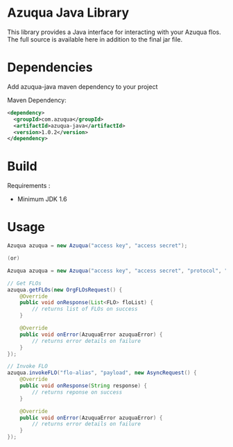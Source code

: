 Azuqua Java Library
===================

This library provides a Java interface for interacting with your Azuqua flos. The full source is available here in addition to the final jar file.

Dependencies
============

Add azuqua-java maven dependency to your project

Maven Dependency:

```xml 
<dependency>
  <groupId>com.azuqua</groupId>
  <artifactId>azuqua-java</artifactId>
  <version>1.0.2</version>
</dependency>
```

Build
=====

Requirements :
 
* Minimum JDK 1.6

Usage
=====

```java
Azuqua azuqua = new Azuqua("access key", "access secret");

(or)

Azuqua azuqua = new Azuqua("access key", "access secret", "protocol", "host", port);

// Get FLOs 
azuqua.getFLOs(new OrgFLOsRequest() {
    @Override
    public void onResponse(List<FLO> floList) {
        // returns list of FLOs on success
    }

    @Override
    public void onError(AzuquaError azuquaError) {
        // returns error details on failure
    }
});

// Invoke FLO
azuqua.invokeFLO("flo-alias", "payload", new AsyncRequest() {
    @Override
    public void onResponse(String response) {
        // returns reponse on success
    }

    @Override
    public void onError(AzuquaError azuquaError) {
        // returns error details on failure
    }
});
```
